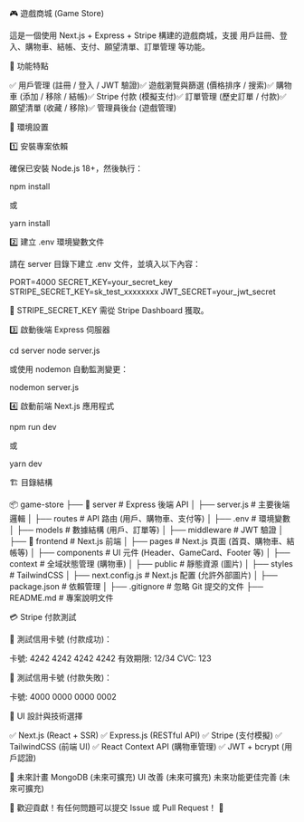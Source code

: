 🎮 遊戲商城 (Game Store)

這是一個使用 Next.js + Express + Stripe 構建的遊戲商城，支援 用戶註冊、登入、購物車、結帳、支付、願望清單、訂單管理 等功能。

🚀 功能特點

✅ 用戶管理 (註冊 / 登入 / JWT 驗證)✅ 遊戲瀏覽與篩選 (價格排序 / 搜索)✅ 購物車 (添加 / 移除 / 結帳)✅ Stripe 付款 (模擬支付)✅ 訂單管理 (歷史訂單 / 付款)✅ 願望清單 (收藏 / 移除)✅ 管理員後台 (遊戲管理)

📌 環境設置

1️⃣ 安裝專案依賴

確保已安裝 Node.js 18+，然後執行：

npm install

或

yarn install

2️⃣ 建立 .env 環境變數文件

請在 server 目錄下建立 .env 文件，並填入以下內容：

PORT=4000
SECRET_KEY=your_secret_key
STRIPE_SECRET_KEY=sk_test_xxxxxxxx
JWT_SECRET=your_jwt_secret

🔹 STRIPE_SECRET_KEY 需從 Stripe Dashboard 獲取。

3️⃣ 啟動後端 Express 伺服器

cd server
node server.js

或使用 nodemon 自動監測變更：

nodemon server.js

4️⃣ 啟動前端 Next.js 應用程式

npm run dev

或

yarn dev

🏗️ 目錄結構

📦 game-store
├── 📂 server             # Express 後端 API
│   ├── server.js        # 主要後端邏輯
│   ├── routes           # API 路由 (用戶、購物車、支付等)
│   ├── .env             # 環境變數
│   ├── models           # 數據結構 (用戶、訂單等)
│   ├── middleware       # JWT 驗證
│
├── 📂 frontend          # Next.js 前端
│   ├── pages            # Next.js 頁面 (首頁、購物車、結帳等)
│   ├── components       # UI 元件 (Header、GameCard、Footer 等)
│   ├── context          # 全域狀態管理 (購物車)
│   ├── public           # 靜態資源 (圖片)
│   ├── styles          # TailwindCSS
│   ├── next.config.js   # Next.js 配置 (允許外部圖片)
│   ├── package.json    # 依賴管理
│
├── .gitignore          # 忽略 Git 提交的文件
├── README.md           # 專案說明文件


💳 Stripe 付款測試

🔹 測試信用卡號 (付款成功)：

卡號: 4242 4242 4242 4242
有效期限: 12/34
CVC: 123

🔹 測試信用卡號 (付款失敗)：

卡號: 4000 0000 0000 0002

🎨 UI 設計與技術選擇

✅ Next.js (React + SSR)
✅ Express.js (RESTful API)
✅ Stripe (支付模擬)
✅ TailwindCSS (前端 UI)
✅ React Context API (購物車管理)
✅ JWT + bcrypt (用戶認證)

🎯 未來計畫
MongoDB (未來可擴充)
UI 改善 (未來可擴充)
未來功能更佳完善 (未來可擴充)



📌 歡迎貢獻！有任何問題可以提交 Issue 或 Pull Request！ 🚀